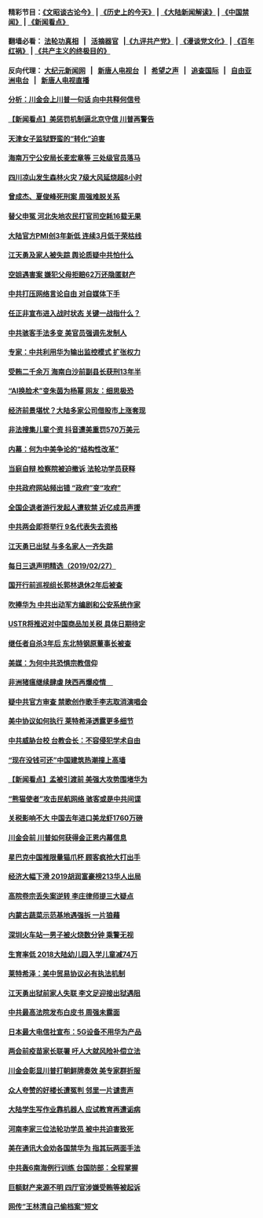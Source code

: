 #### 精彩节目：[《文昭谈古论今》](http://155.138.205.71/wenzhao) | [《历史上的今天》](http://155.138.205.71/today-in-history) | [《大陆新闻解读》](http://155.138.205.71/ntdtv-comedy) | [《中国禁闻》](http://155.138.205.71/ntdtv-news) | [《新闻看点》](http://155.138.205.71/news-insight) 

 #### 翻墙必看： [法轮功真相](http://155.138.205.71:10000/videos/truth.html) &nbsp;&nbsp;|&nbsp;&nbsp; [活摘器官](http://155.138.205.71:10000/videos/res/Organs/) &nbsp;&nbsp;|[《九评共产党》](http://155.138.205.71:10000/videos/jiuping) | [《漫谈党文化》](http://155.138.205.71:10000/videos/mtdwh) | [《百年红祸》](http://155.138.205.71:10000/videos/bnhh) | [《共产主义的终极目的》](http://155.138.205.71:10000/videos/res/zjmd) 

 #### 反向代理： [大纪元新闻网](http://155.138.205.71:10080/) &nbsp;&nbsp;|&nbsp;&nbsp; [新唐人电视台](http://155.138.205.71:8000/) &nbsp;&nbsp;|&nbsp;&nbsp; [希望之声](http://155.138.205.71:8200/) &nbsp;&nbsp;|&nbsp;&nbsp; [追查国际](http://155.138.205.71:10010/) &nbsp;&nbsp;|&nbsp;&nbsp; [自由亚洲电台](http://155.138.205.71:9800/) &nbsp;&nbsp;|&nbsp;&nbsp; [新唐人电视直播](http://155.138.205.71/) 

#### [分析：川金会上川普一句话 向中共释何信号](../pages/nsc413/n11080054.md?t=02281836) 

#### [【新闻看点】美惩罚机制逼北京守信 川普再警告](../pages/nsc413/n11079954.md?t=02281836) 

#### [天津女子监狱野蛮的“转化”迫害](../pages/nsc413/n11072245.md?t=02281836) 


#### [海南万宁公安局长麦宏章等 三处级官员落马](../pages/nsc413/n11079671.md?t=02281836) 

#### [四川凉山发生森林火灾 7级大风延烧超8小时](../pages/nsc413/n11079637.md?t=02281836) 

#### [曾成杰、夏俊峰死刑案 周强难脱关系](../pages/nsc413/n11079433.md?t=02281836) 

#### [替父申冤 河北失地农民打官司空耗16载无果](../pages/nsc413/n11078806.md?t=02281836) 

#### [大陆官方PMI创3年新低 连续3月低于荣枯线](../pages/nsc413/n11079301.md?t=02281836) 

#### [江天勇及家人被失踪 舆论质疑中共怕什么](../pages/nsc413/n11079712.md?t=02281836) 

#### [空姐遇害案 嫌犯父母拒赔62万还隐匿财产](../pages/nsc413/n11078914.md?t=02281836) 

#### [中共打压网络言论自由 对自媒体下手](../pages/nsc413/n11078793.md?t=02281836) 

#### [任正非宣布进入战时状态 关键一战指什么？](../pages/nsc413/n11079087.md?t=02281836) 

#### [中共骇客手法多变 美官员强调先发制人](../pages/nsc413/n11078818.md?t=02281836) 

#### [专家：中共利用华为输出监控模式 扩张权力](../pages/nsc413/n11077547.md?t=02281836) 

#### [受贿二千余万 海南白沙前副县长获刑13年半](../pages/nsc413/n11078567.md?t=02281836) 

#### [“AI换脸术”变朱茵为杨幂 网友：细思极恐](../pages/nsc413/n11078048.md?t=02281836) 

#### [经济前景堪忧？大陆多家公司借股市上涨套现](../pages/nsc413/n11078099.md?t=02281836) 

#### [非法搜集儿童个资 抖音遭美重罚570万美元](../pages/nsc413/n11078651.md?t=02281836) 

#### [内幕：何为中美争论的“结构性改革”](../pages/nsc413/n11078016.md?t=02281836) 

#### [当庭自辩 检察院被迫撤诉 法轮功学员获释](../pages/nsc413/n11076700.md?t=02281836) 

#### [中共政府网站频出错 “政府”变“攻府”](../pages/nsc413/n11078430.md?t=02281836) 

#### [全国企退者游行发起人遭软禁 近亿成员声援](../pages/nsc413/n11078517.md?t=02281836) 

#### [中共两会即将举行 9名代表失去资格](../pages/nsc413/n11078454.md?t=02281836) 

#### [江天勇已出狱 与多名家人一齐失踪](../pages/nsc413/n11078423.md?t=02281836) 

#### [每日三退声明精选（2019/02/27）](../pages/nsc413/n11078575.md?t=02281836) 

#### [国开行前巡视组长郭林退休2年后被查](../pages/nsc413/n11078238.md?t=02281836) 

#### [吹捧华为 中共出动军方编剧和公安系统作家](../pages/nsc413/n11078054.md?t=02281836) 

#### [USTR将推迟对中国商品加关税 具体日期待定](../pages/nsc413/n11078065.md?t=02281836) 

#### [继任者自杀3年后 东北特钢原董事长被查](../pages/nsc413/n11078091.md?t=02281836) 

#### [美媒：为何中共恐惧宗教信仰](../pages/nsc413/n11077667.md?t=02281836) 

#### [非洲猪瘟继续肆虐 陕西再爆疫情　](../pages/nsc413/n11077703.md?t=02281836) 

#### [疑中共官方审查 禁歌创作歌手李志取消演唱会](../pages/nsc413/n11077525.md?t=02281836) 

#### [美中协议如何执行 莱特希泽透露更多细节](../pages/nsc413/n11077895.md?t=02281836) 

#### [中共威胁台校 台教会长：不容侵犯学术自由](../pages/nsc413/n11076819.md?t=02281836) 

#### [“现在没钱可还”中国建筑热潮撞上高墙](../pages/nsc413/n11077281.md?t=02281836) 

#### [【新闻看点】孟被引渡前 美强大攻势围堵华为](../pages/nsc413/n11077529.md?t=02281836) 

#### [“熊猫使者”攻击民航网络 骇客或是中共间谍](../pages/nsc413/n11077876.md?t=02281836) 

#### [关税影响不大 中国去年进口美龙虾1760万磅](../pages/nsc413/n11077572.md?t=02281836) 

#### [川金会前 川普如何获得金正恩内幕信息](../pages/nsc413/n11077790.md?t=02281836) 

#### [星巴克中国推限量猫爪杯 顾客疯抢大打出手](../pages/nsc413/n11077445.md?t=02281836) 

#### [经济大幅下滑 2019胡润富豪榜213华人出局](../pages/nsc413/n11077154.md?t=02281836) 

#### [高院卷宗丢失案逆转 李庄律师提三大疑点](../pages/nsc413/n11077347.md?t=02281836) 

#### [内蒙古蔬菜示范基地遇强拆 一片狼藉](../pages/nsc413/n11077581.md?t=02281836) 

#### [深圳火车站一男子被火烧数分钟 乘警无视](../pages/nsc413/n11077487.md?t=02281836) 

#### [生育率低 2018大陆幼儿园入学儿童减74万](../pages/nsc413/n11077185.md?t=02281836) 

#### [莱特希泽：美中贸易协议必有执法机制](../pages/nsc413/n11077336.md?t=02281836) 

#### [江天勇出狱前家人失联 李文足迎接出狱遇阻](../pages/nsc413/n11077327.md?t=02281836) 

#### [中共最高法院发布白皮书 周强未露面](../pages/nsc413/n11077300.md?t=02281836) 

#### [日本最大电信社宣布：5G设备不用华为产品](../pages/nsc413/n11076644.md?t=02281836) 

#### [两会前疫苗家长联署 吁人大就风险补偿立法](../pages/nsc413/n11072297.md?t=02281836) 

#### [川金会彰显川普打朝鲜牌奏效 美专家群折服](../pages/nsc413/n11076128.md?t=02281836) 


#### [众人夸赞的好楼长遭冤判 邻里一片谴责声](../pages/nsc413/n11073042.md?t=02281836) 

#### [大陆学生写作业靠机器人 应试教育再遭诟病](../pages/nsc413/n11075320.md?t=02281836) 

#### [河南李家三位法轮功学员 被中共迫害致死](../pages/nsc413/n11076322.md?t=02281836) 

#### [美在通讯大会劝各国禁华为 指其玩两面手法](../pages/nsc413/n11074409.md?t=02281836) 

#### [中共轰6南海例行训练 台国防部：全程掌握](../pages/nsc413/n11076422.md?t=02281836) 

#### [巨额财产来源不明 四厅官涉嫌受贿等被起诉](../pages/nsc413/n11076209.md?t=02281836) 

#### [网传“王林清自己偷档案”短文](../pages/nsc413/n11075746.md?t=02281836) 

